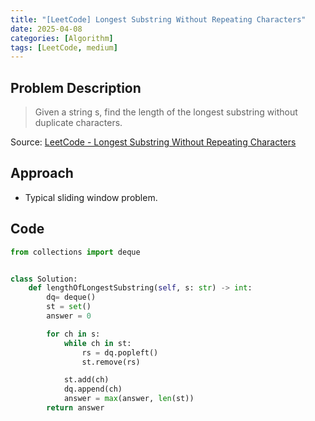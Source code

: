 ```yaml
---
title: "[LeetCode] Longest Substring Without Repeating Characters"
date: 2025-04-08
categories: [Algorithm]
tags: [LeetCode, medium]
---
```


## Problem Description

> Given a string s, find the length of the longest substring without duplicate characters.

Source: [LeetCode - Longest Substring Without Repeating Characters](https://leetcode.com/problems/longest-substring-without-repeating-characters/description/)

## Approach

- Typical sliding window problem.

## Code

```python
from collections import deque


class Solution:
    def lengthOfLongestSubstring(self, s: str) -> int:
        dq= deque()
        st = set()
        answer = 0

        for ch in s:
            while ch in st:
                rs = dq.popleft()
                st.remove(rs)

            st.add(ch)
            dq.append(ch)
            answer = max(answer, len(st))
        return answer
```
